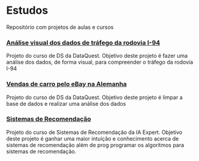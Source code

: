 # Estudos
Repositório com projetos de aulas e cursos

### [Análise visual dos dados de tráfego da rodovia I-94](https://github.com/GCAntunes/Estudos/blob/main/trafego_veiculos.ipynb)
Projeto do curso de DS da DataQuest. Objetivo deste projeto é fazer uma análise dos dados, de forma visual, para compreender o tráfego da rodovia  I-94

### [Vendas de carro pelo eBay na Alemanha](https://github.com/GCAntunes/Estudos/blob/main/vendas_carro.ipynb)
Projeto do curso de DS da DataQuest. Objetivo deste projeto é limpar a base de dados e realizar uma análise dos dados

### [Sistemas de Recomendação](https://github.com/GCAntunes/Estudos/blob/main/sistemas_de_recomenda%C3%A7%C3%A3o.ipynb)
Projeto do curso de Sistemas de Recomendação da IA Expert. Objetivo deste projeto é ganhar uma maior intuição e conhecimento acerca de sistemas de recomendação além de prog programar os algoritmos para sistemas de recomendação.

